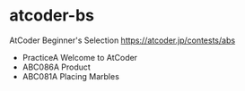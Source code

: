 # atcoder-bs

AtCoder Beginner's Selection https://atcoder.jp/contests/abs

- PracticeA Welcome to AtCoder
- ABC086A Product
- ABC081A Placing Marbles
